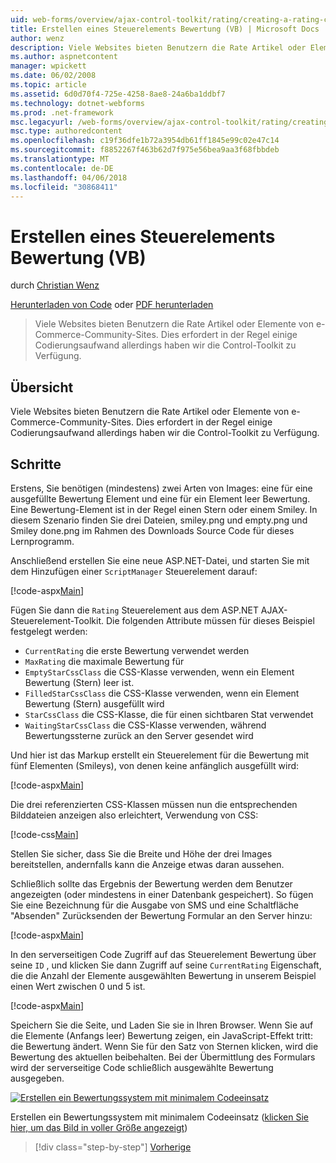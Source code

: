 ```yaml
---
uid: web-forms/overview/ajax-control-toolkit/rating/creating-a-rating-control-vb
title: Erstellen eines Steuerelements Bewertung (VB) | Microsoft Docs
author: wenz
description: Viele Websites bieten Benutzern die Rate Artikel oder Elemente von e-Commerce-Community-Sites. Dies erfordert in der Regel einige Codierungsaufwand, aber wir haben die...
ms.author: aspnetcontent
manager: wpickett
ms.date: 06/02/2008
ms.topic: article
ms.assetid: 6d0d70f4-725e-4258-8ae8-24a6ba1ddbf7
ms.technology: dotnet-webforms
ms.prod: .net-framework
msc.legacyurl: /web-forms/overview/ajax-control-toolkit/rating/creating-a-rating-control-vb
msc.type: authoredcontent
ms.openlocfilehash: c19f36dfe1b72a3954db61ff1845e99c02e47c14
ms.sourcegitcommit: f8852267f463b62d7f975e56bea9aa3f68fbbdeb
ms.translationtype: MT
ms.contentlocale: de-DE
ms.lasthandoff: 04/06/2018
ms.locfileid: "30868411"
---
```

<a name="creating-a-rating-control-vb"></a>Erstellen eines Steuerelements Bewertung (VB)
====================
durch [Christian Wenz](https://github.com/wenz)

[Herunterladen von Code](http://download.microsoft.com/download/9/3/f/93f8daea-bebd-4821-833b-95205389c7d0/rating0.vb.zip) oder [PDF herunterladen](http://download.microsoft.com/download/2/d/c/2dc10e34-6983-41d4-9c08-f78f5387d32b/rating0VB.pdf)

> Viele Websites bieten Benutzern die Rate Artikel oder Elemente von e-Commerce-Community-Sites. Dies erfordert in der Regel einige Codierungsaufwand allerdings haben wir die Control-Toolkit zu Verfügung.


## <a name="overview"></a>Übersicht

Viele Websites bieten Benutzern die Rate Artikel oder Elemente von e-Commerce-Community-Sites. Dies erfordert in der Regel einige Codierungsaufwand allerdings haben wir die Control-Toolkit zu Verfügung.

## <a name="steps"></a>Schritte

Erstens, Sie benötigen (mindestens) zwei Arten von Images: eine für eine ausgefüllte Bewertung Element und eine für ein Element leer Bewertung. Eine Bewertung-Element ist in der Regel einen Stern oder einem Smiley. In diesem Szenario finden Sie drei Dateien, smiley.png und empty.png und Smiley done.png im Rahmen des Downloads Source Code für dieses Lernprogramm.

Anschließend erstellen Sie eine neue ASP.NET-Datei, und starten Sie mit dem Hinzufügen einer `ScriptManager` Steuerelement darauf:

[!code-aspx[Main](creating-a-rating-control-vb/samples/sample1.aspx)]

Fügen Sie dann die `Rating` Steuerelement aus dem ASP.NET AJAX-Steuerelement-Toolkit. Die folgenden Attribute müssen für dieses Beispiel festgelegt werden:

- `CurrentRating` die erste Bewertung verwendet werden
- `MaxRating` die maximale Bewertung für
- `EmptyStarCssClass` die CSS-Klasse verwenden, wenn ein Element Bewertung (Stern) leer ist.
- `FilledStarCssClass` die CSS-Klasse verwenden, wenn ein Element Bewertung (Stern) ausgefüllt wird
- `StarCssClass` die CSS-Klasse, die für einen sichtbaren Stat verwendet
- `WaitingStarCssClass` die CSS-Klasse verwenden, während Bewertungssterne zurück an den Server gesendet wird

Und hier ist das Markup erstellt ein Steuerelement für die Bewertung mit fünf Elementen (Smileys), von denen keine anfänglich ausgefüllt wird:

[!code-aspx[Main](creating-a-rating-control-vb/samples/sample2.aspx)]

Die drei referenzierten CSS-Klassen müssen nun die entsprechenden Bilddateien anzeigen also erleichtert, Verwendung von CSS:

[!code-css[Main](creating-a-rating-control-vb/samples/sample3.css)]

Stellen Sie sicher, dass Sie die Breite und Höhe der drei Images bereitstellen, andernfalls kann die Anzeige etwas daran aussehen.

Schließlich sollte das Ergebnis der Bewertung werden dem Benutzer angezeigten (oder mindestens in einer Datenbank gespeichert). So fügen Sie eine Bezeichnung für die Ausgabe von SMS und eine Schaltfläche "Absenden" Zurücksenden der Bewertung Formular an den Server hinzu:

[!code-aspx[Main](creating-a-rating-control-vb/samples/sample4.aspx)]

In den serverseitigen Code Zugriff auf das Steuerelement Bewertung über seine `ID` , und klicken Sie dann Zugriff auf seine `CurrentRating` Eigenschaft, die die Anzahl der Elemente ausgewählten Bewertung in unserem Beispiel einen Wert zwischen 0 und 5 ist.

[!code-aspx[Main](creating-a-rating-control-vb/samples/sample5.aspx)]

Speichern Sie die Seite, und Laden Sie sie in Ihren Browser. Wenn Sie auf die Elemente (Anfangs leer) Bewertung zeigen, ein JavaScript-Effekt tritt: die Bewertung ändert. Wenn Sie für den Satz von Sternen klicken, wird die Bewertung des aktuellen beibehalten. Bei der Übermittlung des Formulars wird der serverseitige Code schließlich ausgewählte Bewertung ausgegeben.


[![Erstellen ein Bewertungssystem mit minimalem Codeeinsatz](creating-a-rating-control-vb/_static/image2.png)](creating-a-rating-control-vb/_static/image1.png)

Erstellen ein Bewertungssystem mit minimalem Codeeinsatz ([klicken Sie hier, um das Bild in voller Größe angezeigt](creating-a-rating-control-vb/_static/image3.png))

> [!div class="step-by-step"]
> [Vorherige](creating-a-rating-control-cs.md)
